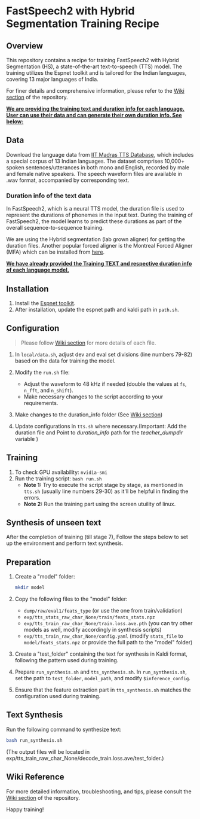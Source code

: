 # FastSpeech2 with Hybrid Segmentation Training Recipe

## Overview

This repository contains a recipe for training FastSpeech2 with Hybrid Segmentation (HS), a state-of-the-art text-to-speech (TTS) model. The training utilizes the Espnet toolkit and is tailored for the Indian languages, covering 13 major languages of India.

For finer details and comprehensive information, please refer to the [Wiki section](https://github.com/utkarsh2299/Train_FastSpeech2_HS/wiki) of the repository.

<ins>**We are providing the training text and duration info for each language. User can use their data and can generate their own duration info. See below:**</ins>    
## Data

Download the language data from [IIT Madras TTS Database](https://www.iitm.ac.in/donlab/tts/database.php), which includes a special corpus of 13 Indian languages. The dataset comprises 10,000+ spoken sentences/utterances in both mono and English, recorded by male and female native speakers. The speech waveform files are available in .wav format, accompanied by corresponding text.

### Duration info of the text data
In FastSpeech2, which is a neural TTS model, the duration file is used to represent the durations of phonemes in the input text. During the training of FastSpeech2, the model learns to predict these durations as part of the overall sequence-to-sequence training.  <br>

We are using the Hybrid segmentation (lab grown aligner) for getting the duration files. Another popular forced aligner is the Montreal Forced Aligner (MFA) which can be installed from [here](https://montreal-forced-aligner.readthedocs.io/en/latest/getting_started.html). 

<ins> **We have already provided the Training TEXT and respective duration info of each language model.** </ins>


## Installation

1. Install the [Espnet toolkit](https://espnet.github.io/espnet/installation.html).
2. After installation, update the espnet path and kaldi path in `path.sh`.

## Configuration 
>Please follow [Wiki section](https://github.com/utkarsh2299/Train_FastSpeech2_HS/wiki) for more details of each file.

1. In `local/data.sh`, adjust dev and eval set divisions (line numbers 79-82) based on the data for training the model. 
2. Modify the `run.sh` file:
    - Adjust the waveform to 48 kHz if needed (double the values at `fs`, `n_fft`, and `n_shift`).
    - Make necessary changes to the script according to your requirements.

3. Make changes to the duration_info folder (See [Wiki section](https://github.com/utkarsh2299/Train_FastSpeech2_HS/wiki)) 
4. Update configurations in `tts.sh` where necessary.(Important: Add the duration file and Point to _duration_info_ path for the _teacher_dumpdir_ variable )

## Training

1. To check GPU availability: `nvidia-smi`
2. Run the training script: `bash run.sh`
   - **Note 1:** Try to execute the script stage by stage, as mentioned in `tts.sh` (usually line numbers 29-30) as it'll be helpful in finding the errors.
   - **Note 2:** Run the training part using the screen utuility of linux.

## Synthesis of unseen text

After the completion of training (till stage 7), Follow the steps below to set up the environment and perform text synthesis.

## Preparation

1. Create a "model" folder:

    ```bash
    mkdir model
    ```

2. Copy the following files to the "model" folder:

   - `dump/raw/eval1/feats_type` (or use the one from train/validation)
   - `exp/tts_stats_raw_char_None/train/feats_stats.npz`
   - `exp/tts_train_raw_char_None/train.loss.ave.pth` (you can try other models as well, modify accordingly in synthesis scripts)
   - `exp/tts_train_raw_char_None/config.yaml` (modify `stats_file` to `model/feats_stats.npz` or provide the full path to the "model" folder)

3. Create a "test_folder" containing the text for synthesis in Kaldi format, following the pattern used during training.

4. Prepare `run_synthesis.sh` and `tts_synthesis.sh`. In `run_synthesis.sh`, set the path to `test_folder`, `model_path`, and modify `$inference_config`.

5. Ensure that the feature extraction part in `tts_synthesis.sh` matches the configuration used during training.

## Text Synthesis

Run the following command to synthesize text:

```bash
bash run_synthesis.sh
```

(The output files will be located in exp/tts_train_raw_char_None/decode_train.loss.ave/test_folder.)

## Wiki Reference

For more detailed information, troubleshooting, and tips, please consult the [Wiki section](https://github.com/utkarsh2299/Train_FastSpeech2_HS/wiki) of the repository.

Happy training!
